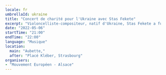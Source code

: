```yaml
---
locale: fr
umbrellaId: ukraine
title: "Concert de charité pour l'Ukraine avec Stas Fekete"
excerpt: "Violoncelliste-compositeur, natif d'Ukraine, Stas Fekete a fui son pays à cause de la guerre. Il a trouvé refuge à Strasbourg. Accompagné d'artistes invités, il partagera avec nous le temps d'une soirée, son style musical unique."
date: "2022-05-06"
startTime: "21:00"
endTime: "22:00"
language: "Musique"
location:
  main: "Aubette,"
  after: "Placé Kléber, Strasbourg"
organisers:
- "Mouvement Européen - Alsace"
---
```


